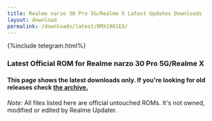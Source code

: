 ```yaml
---
title: Realme narzo 30 Pro 5G/Realme X Latest Updates Downloads
layout: download
permalink: /downloads/latest/RMX1901EX/
---
```

<script>
    $(document).ready(function () {
        loadLatest("RMX1901EX");
    });
</script>

{%include telegram.html%}

<div class="col-12 mx-auto">
    <h3 class="title bg-light p-2 rounded">Latest Official ROM for Realme narzo 30 Pro 5G/Realme X</h3>
    <h4>This page shows the latest downloads only. If you're looking for old releases check
        <a href="/downloads/archive/RMX1901EX/">the archive.</a></h4>
    <p><i>Note: </i>All files listed here are official untouched ROMs.
        It's not owned, modified or edited by Realme Updater.</p>
    <div id="downloads">
    </div>
</div>